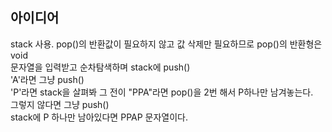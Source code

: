 ## 아이디어
stack 사용.
pop()의 반환값이 필요하지 않고 값 삭제만 필요하므로 pop()의 반환형은 void  
문자열을 입력받고 순차탐색하며 stack에 push()  
'A'라면 그냥 push()  
'P'라면 stack을 살펴봐 그 전이 "PPA"라면 pop()을 2번 해서 P하나만 남겨놓는다.  
그렇지 않다면 그냥 push()  
stack에 P 하나만 남아있다면 PPAP 문자열이다.
